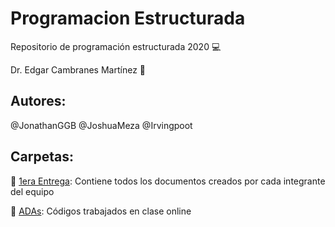 # Programacion Estructurada
Repositorio de programación estructurada 2020 :computer:

Dr. Edgar Cambranes Martínez :space_invader:

## Autores:
@JonathanGGB
@JoshuaMeza
@Irvingpoot

## Carpetas:
:file_folder: [1era Entrega](https://github.com/JoshuaMeza/CodePain_PE/tree/master/1raEntrega): Contiene todos los documentos creados por cada integrante del equipo

:file_folder: [ADAs](https://github.com/JoshuaMeza/CodePain_PE/tree/master/ADAs): Códigos trabajados en clase online 
